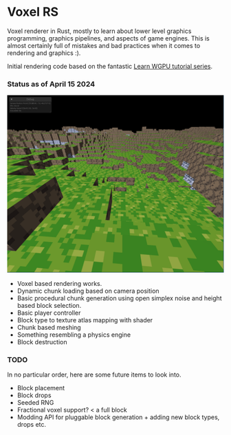 # Voxel RS

Voxel renderer in Rust, mostly to learn about lower level graphics programming, graphics pipelines, and aspects of game engines. This is almost certainly full of mistakes and bad practices when it comes to rendering and graphics :). 

Initial rendering code based on the fantastic [Learn WGPU tutorial series](https://sotrh.github.io/learn-wgpu/).


### Status as of April 15 2024

![April 15, 2024 Progress](/progress/2024-04-15_23-52.png)

- Voxel based rendering works.
- Dynamic chunk loading based on camera position
- Basic procedural chunk generation using open simplex noise and height based block selection.
- Basic player controller
- Block type to texture atlas mapping with shader
- Chunk based meshing
- Something resembling a physics engine
- Block destruction

### TODO
In no particular order, here are some future items to look into.
- Block placement
- Block drops
- Seeded RNG
- Fractional voxel support? < a full block
- Modding API for pluggable block generation + adding new block types, drops etc.


